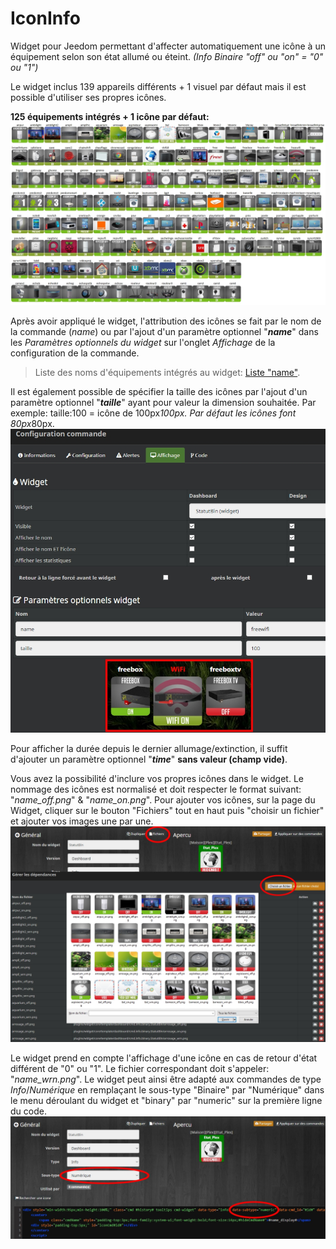 # IconInfo
Widget pour Jeedom permettant d'affecter automatiquement une icône à un équipement selon son état allumé ou éteint. 
<i>(Info Binaire "off" ou "on" = "0" ou "1")</i>

Le widget inclus 139 appareils différents + 1 visuel par défaut mais il est possible d'utiliser ses propres icônes. 

<b>125 équipements intégrés + 1 icône par défaut:</b>
<img src="/doc/LogoNameList.jpg" alt="nomlogo"/>

Après avoir appliqué le widget, l'attribution des icônes se fait par le nom de la commande (<i>name</i>) ou par l'ajout d'un paramètre optionnel "<i><b>name</b></i>" dans les <i>Paramètres optionnels du widget</i> sur l'onglet <i>Affichage</i> de la configuration de la commande.
<blockquote>Liste des noms d'équipements intégrés au widget: <a href="/doc/LogoNameList.md">Liste "name"</a>.</blockquote>

Il est également possible de spécifier la taille des icônes par l'ajout d'un paramètre optionnel "<i><b>taille</b></i>" ayant pour valeur la dimension souhaitée. Par exemple: taille:100 = icône de 100px*100px. Par défaut les icônes font 80px*80px.
<img src="/doc/params.jpg" alt="parametres"/>

Pour afficher la durée depuis le dernier allumage/extinction, il suffit d'ajouter un paramètre optionnel "<i><b>time</b></i>" <b>sans valeur (champ vide)</b>.

Vous avez la possibilité d'inclure vos propres icônes dans le widget. Le nommage des icônes est normalisé et doit respecter le format suivant: "<i>name_off.png</i>" & "<i>name_on.png</i>". Pour ajouter vos icônes, sur la page du Widget, cliquer sur le bouton "Fichiers" tout en haut puis "choisir un fichier" et ajouter vos images une par une.
<img src="/doc/AjoutIcone.jpg" alt="ajouticone"/>

Le widget prend en compte l'affichage d'une icône en cas de retour d'état différent de "0" ou "1". Le fichier correspondant doit s'appeler: "<i>name_wrn.png</i>". Le widget peut ainsi être adapté aux commandes de type <i>Info</i>/<i>Numérique</i> en remplaçant le sous-type "Binaire" par "Numérique" dans le menu déroulant du widget et "binary" par "numeric" sur la première ligne du code.
<img src="/doc/num.jpg" alt="numerique"/>

